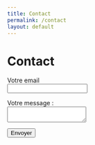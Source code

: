 ```yaml
---
title: Contact
permalink: /contact
layout: default
---
```


# Contact

<form
  action="https://formspree.io/f/xqkwqwdd"
  method="POST"
>
  <p>
  <label>Votre email</label><br/>
    <input type="email" name="_replyto">
  </p>
  <p>
   <label>Votre message :</label><br/>
   <textarea name="message"></textarea>
  </p>

  <!-- your other form fields go here -->

  <button type="submit">Envoyer</button>
</form>
